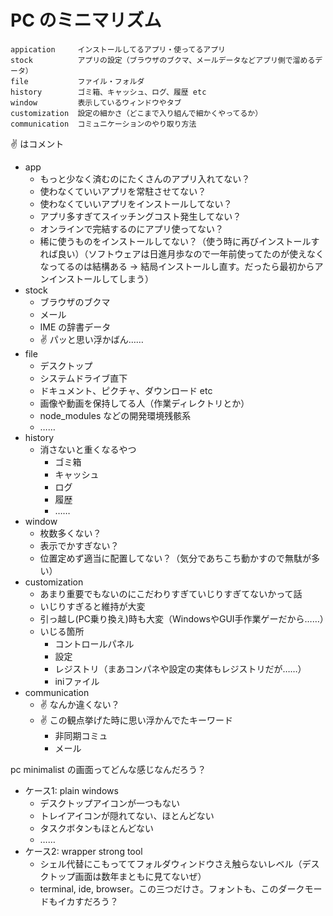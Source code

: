 # PC のミニマリズム

```
appication     インストールしてるアプリ・使ってるアプリ
stock          アプリの設定（ブラウザのブクマ、メールデータなどアプリ側で溜めるデータ）
file           ファイル・フォルダ
history        ゴミ箱、キャッシュ、ログ、履歴 etc
window         表示しているウィンドウやタブ
customization  設定の細かさ（どこまで入り組んで細かくやってるか）
communication  コミュニケーションのやり取り方法
```

:v: はコメント

- app
  - もっと少なく済むのにたくさんのアプリ入れてない？
  - 使わなくていいアプリを常駐させてない？
  - 使わなくていいアプリをインストールしてない？
  - アプリ多すぎてスイッチングコスト発生してない？
  - オンラインで完結するのにアプリ使ってない？
  - 稀に使うものをインストールしてない？（使う時に再びインストールすれば良い）（ソフトウェアは日進月歩なので一年前使ってたのが使えなくなってるのは結構ある → 結局インストールし直す。だったら最初からアンインストールしてしまう）
- stock
  - ブラウザのブクマ
  - メール
  - IME の辞書データ
  - :v: パッと思い浮かばん……
- file
  - デスクトップ
  - システムドライブ直下
  - ドキュメント、ピクチャ、ダウンロード etc
  - 画像や動画を保持してる人（作業ディレクトリとか）
  - node_modules などの開発環境残骸系
  - ……
- history
  - 消さないと重くなるやつ
    - ゴミ箱
    - キャッシュ
    - ログ
    - 履歴
    - ……
- window
  - 枚数多くない？
  - 表示でかすぎない？
  - 位置定めず適当に配置してない？（気分であちこち動かすので無駄が多い）
- customization
  - あまり重要でもないのにこだわりすぎていじりすぎてないかって話
  - いじりすぎると維持が大変
  - 引っ越し(PC乗り換え)時も大変（WindowsやGUI手作業ゲーだから……）
  - いじる箇所
    - コントロールパネル
    - 設定
    - レジストリ（まあコンパネや設定の実体もレジストリだが……）
    - iniファイル
- communication
  - :v: なんか違くない？
  - :v: この観点挙げた時に思い浮かんでたキーワード
    - 非同期コミュ
    - メール

pc minimalist の画面ってどんな感じなんだろう？

- ケース1: plain windows
  - デスクトップアイコンが一つもない
  - トレイアイコンが隠れてない、ほとんどない
  - タスクボタンもほとんどない
  - ……
- ケース2: wrapper strong tool
  - シェル代替にこもっててフォルダウィンドウさえ触らないレベル（デスクトップ画面は数年まともに見てないぜ）
  - terminal, ide, browser。この三つだけさ。フォントも、このダークモードもイカすだろう？

